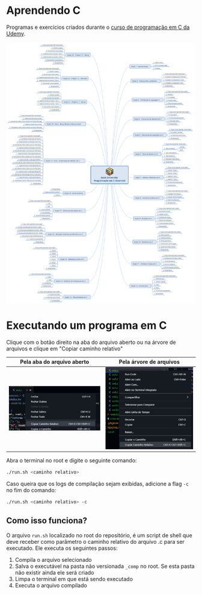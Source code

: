 # Aprendendo C
Programas e exercícios criados durante o [curso de programação em C da Udemy](https://www.udemy.com/course/programacao-em-c-essencial/).

<img alt="" src="docs/imagens/geek_university_programacao_em_c_essencial.png" style="width: 500px;"/>

# Executando um programa em C
Clique com o botão direito na aba do arquivo aberto ou na árvore de arquivos e clique em "Copiar caminho relativo"

Pela aba do arquivo aberto | Pela árvore de arquivos
--|--
![Copiando caminho relativo pela aba](docs/imagens/copiando_caminho_relativo_pela_aba.png) | ![Copiando caminho relativo pela árvore de arquivos](docs/imagens/copiando_caminho_relativo_pela_arvore_de_arquivos.png)

Abra o terminal no root e digite o seguinte comando:
```bash
./run.sh <caminho relativo>
```
Caso queira que os logs de compilação sejam exibidas, adicione a flag `-c` no fim do comando:
```bash
./run.sh <caminho relativo> -c
```

## Como isso funciona?
O arquivo `run.sh` localizado no root do repositório, é um script de shell que deve receber como parâmetro o caminho relativo do arquivo .c para ser executado.
Ele executa os seguintes passos:
1. Compila o arquivo selecionado
2. Salva o executável na pasta não versionada `_comp` no root. Se esta pasta não existir ainda ele será criado
3. Limpa o terminal em que está sendo executado
4. Executa o arquivo compilado